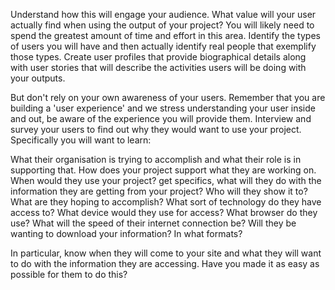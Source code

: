 Understand how this will engage your audience. What value will your user actually find when using the output of your project? You will likely need to spend the greatest amount of time and effort in this area. Identify the types of users you will have and then actually identify real people that exemplify those types. Create user profiles that provide biographical details along with user stories that will describe the activities users will be doing with your outputs.

But don't rely on your own awareness of your users. Remember that you are building a 'user experience' and we stress understanding your user inside and out, be aware of the experience you will provide them. Interview and survey your users to find out why they would want to use your project. Specifically you will want to learn:

What their organisation is trying to accomplish and what their role is in supporting that. How does your project support what they are working on. When would they use your project? get specifics, what will they do with the information they are getting from your project? Who will they show it to? What are they hoping to accomplish? What sort of technology do they have access to? What device would they use for access? What browser do they use? What will the speed of their internet connection be? Will they be wanting to download your information? In what formats?

In particular, know when they will come to your site and what they will want to do with the information they are accessing. Have you made it as easy as possible for them to do this?

